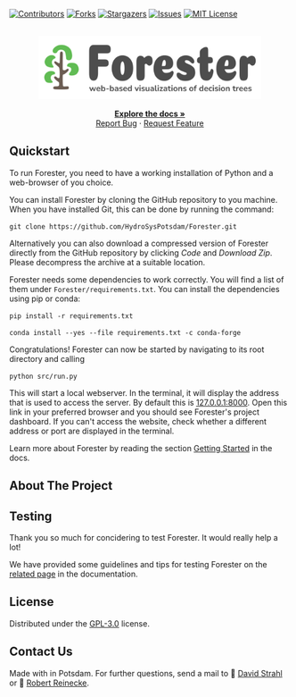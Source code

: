 <a name="readme-top"></a>

[![Contributors][contributors-shield]][contributors-url]
[![Forks][forks-shield]][forks-url]
[![Stargazers][stars-shield]][stars-url]
[![Issues][issues-shield]][issues-url]
[![MIT License][license-shield]][license-url]


<br />
<div align="center">
  <a href="https://github.com/HydroSysPotsdam/Forester">
    <img src="./src/view/static/img/logo.svg" alt="Logo" width="400" height="auto">
  </a>

  <p align="center">
    <a href="https://hydrosyspotsdam.github.io/Forester/"><strong>Explore the docs »</strong></a>
    <br />
    <a href="https://github.com/HydroSysPotsdam/Forester/issues/new?assignees=&labels=bug&template=bug-report.md&title=">Report Bug</a>
    ·
    <a href="https://github.com/HydroSysPotsdam/Forester/issues/new?assignees=&labels=feature-request&template=feature-request.md&title=">Request Feature</a>
  </p>
</div>

## Quickstart

To run Forester, you need to have a working installation of Python and a web-browser of you choice.

You can install Forester by cloning the GitHub repository to you machine. When you have installed Git, this can be 
done by running the command:

```
git clone https://github.com/HydroSysPotsdam/Forester.git
```

Alternatively you can also download a compressed version of Forester directly from the GitHub repository by clicking 
*Code* and *Download Zip*. Please decompress the archive at a suitable location.

Forester needs some dependencies to work correctly. You will find a list of them under `Forester/requirements.txt`. You can install the dependencies using pip or conda:

```
pip install -r requirements.txt
```
```
conda install --yes --file requirements.txt -c conda-forge
```

Congratulations! Forester can now be started by navigating to its root directory 
and calling

```
python src/run.py
```

This will start a local webserver. In the terminal, it will display the address that is used to access the server. By default this is [127.0.0.1:8000](127.0.0.1:8000). Open this link in your preferred browser and you should see Forester's project dashboard. If you can't access the website, check whether a different address or port are displayed in the terminal.

Learn more about Forester by reading the section [Getting Started](https://hydrosyspotsdam.github.io/Forester/editor.html) in the docs.

## About The Project

## Testing
Thank you so much for concidering to test Forester. It would really help a lot!

We have provided some guidelines and tips for testing Forester on the [related page](https://hydrosyspotsdam.github.io/Forester/test.html) in the documentation. 

## License
Distributed under the [GPL-3.0][license-url] license.

## Contact Us

Made with <span class="fa fa-solid fa-heart"></span> in Potsdam. For further questions, send a mail to 💌 [David Strahl](<mailto:david.strahl@uni-potsdam.de>) or 💌 [Robert Reinecke](<mailto:robert.reinecke@uni-potsdam.de>).


<!-- MARKDOWN LINKS & IMAGES -->
<!-- https://www.markdownguide.org/basic-syntax/#reference-style-links -->
[contributors-shield]: https://img.shields.io/github/contributors/HydroSysPotsdam/Forester.svg?style=for-the-badge
[contributors-url]: https://github.com/HydroSysPotsdam/Forester/graphs/contributors
[forks-shield]: https://img.shields.io/github/forks/HydroSysPotsdam/Forester.svg?style=for-the-badge
[forks-url]: https://github.com/HydroSysPotsdam/Forester/network/members
[stars-shield]: https://img.shields.io/github/stars/HydroSysPotsdam/Forester.svg?style=for-the-badge
[stars-url]: https://github.com/HydroSysPotsdam/Forester/stargazers
[issues-shield]: https://img.shields.io/github/issues/HydroSysPotsdam/Forester.svg?style=for-the-badge
[issues-url]: https://github.com/HydroSysPotsdam/Forester/issues
[license-shield]: https://img.shields.io/badge/License-GPLv3-lightgrey.svg?style=for-the-badge
[license-url]: https://opensource.org/license/gpl-3-0/
[linkedin-shield]: https://img.shields.io/badge/-LinkedIn-black.svg?style=for-the-badge&logo=linkedin&colorB=555
[linkedin-url]: https://linkedin.com/in/linkedin_username
[product-screenshot]: images/screenshot.png
[Next.js]: https://img.shields.io/badge/next.js-000000?style=for-the-badge&logo=nextdotjs&logoColor=white
[Next-url]: https://nextjs.org/
[React.js]: https://img.shields.io/badge/React-20232A?style=for-the-badge&logo=react&logoColor=61DAFB
[React-url]: https://reactjs.org/
[Vue.js]: https://img.shields.io/badge/Vue.js-35495E?style=for-the-badge&logo=vuedotjs&logoColor=4FC08D
[Vue-url]: https://vuejs.org/
[Angular.io]: https://img.shields.io/badge/Angular-DD0031?style=for-the-badge&logo=angular&logoColor=white
[Angular-url]: https://angular.io/
[Svelte.dev]: https://img.shields.io/badge/Svelte-4A4A55?style=for-the-badge&logo=svelte&logoColor=FF3E00
[Svelte-url]: https://svelte.dev/
[Laravel.com]: https://img.shields.io/badge/Laravel-FF2D20?style=for-the-badge&logo=laravel&logoColor=white
[Laravel-url]: https://laravel.com
[Bootstrap.com]: https://img.shields.io/badge/Bootstrap-563D7C?style=for-the-badge&logo=bootstrap&logoColor=white
[Bootstrap-url]: https://getbootstrap.com
[JQuery.com]: https://img.shields.io/badge/jQuery-0769AD?style=for-the-badge&logo=jquery&logoColor=white
[JQuery-url]: https://jquery.com 